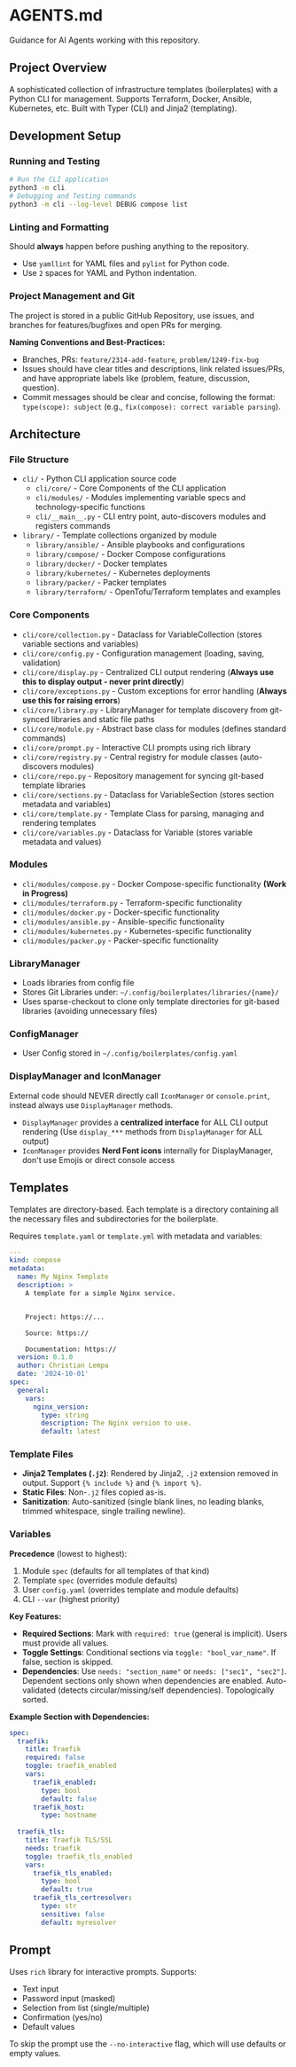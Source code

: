 # AGENTS.md

Guidance for AI Agents working with this repository.

## Project Overview

A sophisticated collection of infrastructure templates (boilerplates) with a Python CLI for management. Supports Terraform, Docker, Ansible, Kubernetes, etc. Built with Typer (CLI) and Jinja2 (templating).

## Development Setup

### Running and Testing

```bash
# Run the CLI application
python3 -m cli
# Debugging and Testing commands
python3 -m cli --log-level DEBUG compose list
```

### Linting and Formatting

Should **always** happen before pushing anything to the repository.

- Use `yamllint` for YAML files and `pylint` for Python code.
- Use `2` spaces for YAML and Python indentation.

### Project Management and Git

The project is stored in a public GitHub Repository, use issues, and branches for features/bugfixes and open PRs for merging.

**Naming Conventions and Best-Practices:**
- Branches, PRs: `feature/2314-add-feature`, `problem/1249-fix-bug`
- Issues should have clear titles and descriptions, link related issues/PRs, and have appropriate labels like (problem, feature, discussion, question).
- Commit messages should be clear and concise, following the format: `type(scope): subject` (e.g., `fix(compose): correct variable parsing`).

## Architecture

### File Structure

- `cli/` - Python CLI application source code
  - `cli/core/` - Core Components of the CLI application
  - `cli/modules/` - Modules implementing variable specs and technology-specific functions
  - `cli/__main__.py` - CLI entry point, auto-discovers modules and registers commands
- `library/` - Template collections organized by module
  - `library/ansible/` - Ansible playbooks and configurations
  - `library/compose/` - Docker Compose configurations
  - `library/docker/` - Docker templates
  - `library/kubernetes/` - Kubernetes deployments
  - `library/packer/` - Packer templates
  - `library/terraform/` - OpenTofu/Terraform templates and examples

### Core Components

- `cli/core/collection.py` - Dataclass for VariableCollection (stores variable sections and variables)
- `cli/core/config.py` - Configuration management (loading, saving, validation)
- `cli/core/display.py` - Centralized CLI output rendering (**Always use this to display output - never print directly**)
- `cli/core/exceptions.py` - Custom exceptions for error handling (**Always use this for raising errors**)
- `cli/core/library.py` - LibraryManager for template discovery from git-synced libraries and static file paths
- `cli/core/module.py` - Abstract base class for modules (defines standard commands)
- `cli/core/prompt.py` - Interactive CLI prompts using rich library
- `cli/core/registry.py` - Central registry for module classes (auto-discovers modules)
- `cli/core/repo.py` - Repository management for syncing git-based template libraries
- `cli/core/sections.py` - Dataclass for VariableSection (stores section metadata and variables)
- `cli/core/template.py` - Template Class for parsing, managing and rendering templates
- `cli/core/variables.py` - Dataclass for Variable (stores variable metadata and values)

### Modules

- `cli/modules/compose.py` - Docker Compose-specific functionality
**(Work in Progress)**
- `cli/modules/terraform.py` - Terraform-specific functionality
- `cli/modules/docker.py` - Docker-specific functionality
- `cli/modules/ansible.py` - Ansible-specific functionality
- `cli/modules/kubernetes.py` - Kubernetes-specific functionality
- `cli/modules/packer.py` - Packer-specific functionality

### LibraryManager

- Loads libraries from config file
- Stores Git Libraries under: `~/.config/boilerplates/libraries/{name}/`
- Uses sparse-checkout to clone only template directories for git-based libraries (avoiding unnecessary files)

### ConfigManager

- User Config stored in `~/.config/boilerplates/config.yaml`

### DisplayManager and IconManager

External code should NEVER directly call `IconManager` or `console.print`, instead always use `DisplayManager` methods.

- `DisplayManager` provides a **centralized interface** for ALL CLI output rendering (Use `display_***` methods from `DisplayManager` for ALL output)
- `IconManager` provides **Nerd Font icons** internally for DisplayManager, don't use Emojis or direct console access

## Templates

Templates are directory-based. Each template is a directory containing all the necessary files and subdirectories for the boilerplate.

Requires `template.yaml` or `template.yml` with metadata and variables:

```yaml
---
kind: compose
metadata:
  name: My Nginx Template
  description: >
    A template for a simple Nginx service.


    Project: https://...

    Source: https://

    Documentation: https://
  version: 0.1.0
  author: Christian Lempa
  date: '2024-10-01'
spec:
  general:
    vars:
      nginx_version:
        type: string
        description: The Nginx version to use.
        default: latest
```

### Template Files

- **Jinja2 Templates (`.j2`)**: Rendered by Jinja2, `.j2` extension removed in output. Support `{% include %}` and `{% import %}`.
- **Static Files**: Non-`.j2` files copied as-is.
- **Sanitization**: Auto-sanitized (single blank lines, no leading blanks, trimmed whitespace, single trailing newline).

### Variables

**Precedence** (lowest to highest):
1. Module `spec` (defaults for all templates of that kind)
2. Template `spec` (overrides module defaults)
3. User `config.yaml` (overrides template and module defaults)
4. CLI `--var` (highest priority)

**Key Features:**
- **Required Sections**: Mark with `required: true` (general is implicit). Users must provide all values.
- **Toggle Settings**: Conditional sections via `toggle: "bool_var_name"`. If false, section is skipped.
- **Dependencies**: Use `needs: "section_name"` or `needs: ["sec1", "sec2"]`. Dependent sections only shown when dependencies are enabled. Auto-validated (detects circular/missing/self dependencies). Topologically sorted.

**Example Section with Dependencies:**

```yaml
spec:
  traefik:
    title: Traefik
    required: false
    toggle: traefik_enabled
    vars:
      traefik_enabled:
        type: bool
        default: false
      traefik_host:
        type: hostname
  
  traefik_tls:
    title: Traefik TLS/SSL
    needs: traefik
    toggle: traefik_tls_enabled
    vars:
      traefik_tls_enabled:
        type: bool
        default: true
      traefik_tls_certresolver:
        type: str
        sensitive: false
        default: myresolver
```

## Prompt

Uses `rich` library for interactive prompts. Supports:
- Text input
- Password input (masked)
- Selection from list (single/multiple)
- Confirmation (yes/no)
- Default values

To skip the prompt use the `--no-interactive` flag, which will use defaults or empty values.
